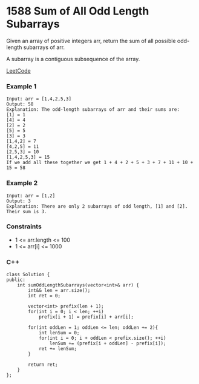 # 1588 Sum of All Odd Length Subarrays

Given an array of positive integers arr, return the sum of all possible odd-length subarrays of arr.

A subarray is a contiguous subsequence of the array.

 
[LeetCode](https://leetcode.cn/problems/sum-of-all-odd-length-subarrays/)

### Example 1

```
Input: arr = [1,4,2,5,3]
Output: 58
Explanation: The odd-length subarrays of arr and their sums are:
[1] = 1
[4] = 4
[2] = 2
[5] = 5
[3] = 3
[1,4,2] = 7
[4,2,5] = 11
[2,5,3] = 10
[1,4,2,5,3] = 15
If we add all these together we get 1 + 4 + 2 + 5 + 3 + 7 + 11 + 10 + 15 = 58
```

### Example 2

```
Input: arr = [1,2]
Output: 3
Explanation: There are only 2 subarrays of odd length, [1] and [2]. Their sum is 3.
```
 

### Constraints

* 1 <= arr.length <= 100
* 1 <= arr[i] <= 1000

### C++ 

```
class Solution {
public:
    int sumOddLengthSubarrays(vector<int>& arr) {
        int&& len = arr.size();
        int ret = 0;

        vector<int> prefix(len + 1);
        for(int i = 0; i < len; ++i)
            prefix[i + 1] = prefix[i] + arr[i];

        for(int oddLen = 1; oddLen <= len; oddLen += 2){
            int lenSum = 0;
            for(int i = 0; i + oddLen < prefix.size(); ++i)
                lenSum += (prefix[i + oddLen] - prefix[i]);
            ret += lenSum;
        }       

        return ret;
    }
};
```